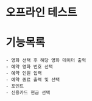 # 오프라인 테스트


# 기능목록
    - 영화 선택 후 해당 영화 데이터 출력
    - 예약 영화 번호 선택
    - 예약 인원 입력
    - 예약 종료 출력 및 선택
    - 포인트 
    - 신용카드 현금 선택